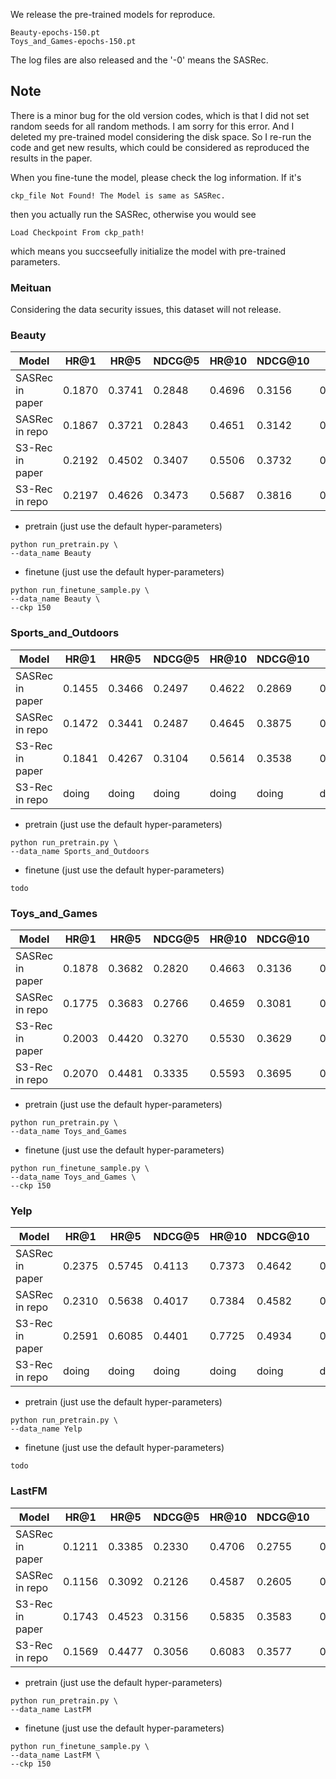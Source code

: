 We release the pre-trained models for reproduce.
```
Beauty-epochs-150.pt
Toys_and_Games-epochs-150.pt
```
The log files are also released and the '-0' means the SASRec.

## Note

There is a minor bug for the old version codes, which is that I did not set random seeds for all random methods.
 I am sorry for this error. 
And I deleted my pre-trained model considering the disk space. So I re-run the code and get new results, which could be
considered as reproduced the results in the paper.

When you fine-tune the model, please check the log information. If it's
```
ckp_file Not Found! The Model is same as SASRec.
```
then you actually run the SASRec, otherwise you would see
```
Load Checkpoint From ckp_path!
```
which means you succseefully initialize the model with pre-trained parameters.

### Meituan

Considering the data security issues, this dataset will not release.

### Beauty

| Model           | HR@1 | HR@5 | NDCG@5 | HR@10 | NDCG@10 | MRR  |
|-----------------|------|------|--------|-------|---------|------|
| SASRec in paper |0.1870|0.3741|0.2848  |0.4696 |0.3156   |0.2852|
| SASRec in repo  |0.1867|0.3721|0.2843  |0.4651 |0.3142   |0.2850|
| S3-Rec in paper |0.2192|0.4502|0.3407  |0.5506 |0.3732   |0.3340|
| S3-Rec in repo  |0.2197|0.4626|0.3473  |0.5687 |0.3816   |0.3390|

+ pretrain (just use the default hyper-parameters)
```shell script
python run_pretrain.py \
--data_name Beauty
```

+ finetune (just use the default hyper-parameters)
```shell script
python run_finetune_sample.py \
--data_name Beauty \
--ckp 150
```

### Sports_and_Outdoors

| Model           | HR@1 | HR@5 | NDCG@5 | HR@10 | NDCG@10 | MRR  |
|-----------------|------|------|--------|-------|---------|------|
| SASRec in paper |0.1455|0.3466|0.2497  |0.4622 |0.2869   |0.2520|
| SASRec in repo  |0.1472|0.3441|0.2487  |0.4645 |0.3875   |0.2524|
| S3-Rec in paper |0.1841|0.4267|0.3104  |0.5614 |0.3538   |0.3071|
| S3-Rec in repo  |doing |doing |doing   |doing  |doing    |doing |

+ pretrain (just use the default hyper-parameters)
```shell script
python run_pretrain.py \
--data_name Sports_and_Outdoors
```

+ finetune (just use the default hyper-parameters)
```shell script
todo
```

### Toys_and_Games

| Model           | HR@1 | HR@5 | NDCG@5 | HR@10 | NDCG@10 | MRR  |
|-----------------|------|------|--------|-------|---------|------|
| SASRec in paper |0.1878|0.3682|0.2820  |0.4663 |0.3136   |0.2842|
| SASRec in repo  |0.1775|0.3683|0.2766  |0.4659 |0.3081   |0.2770|
| S3-Rec in paper |0.2003|0.4420|0.3270  |0.5530 |0.3629   |0.3202|
| S3-Rec in repo  |0.2070|0.4481|0.3335  |0.5593 |0.3695   |0.3268|

+ pretrain (just use the default hyper-parameters)
```shell script
python run_pretrain.py \
--data_name Toys_and_Games
```

+ finetune (just use the default hyper-parameters)
```shell script
python run_finetune_sample.py \
--data_name Toys_and_Games \
--ckp 150
```

### Yelp

| Model           | HR@1 | HR@5 | NDCG@5 | HR@10 | NDCG@10 | MRR  |
|-----------------|------|------|--------|-------|---------|------|
| SASRec in paper |0.2375|0.5745|0.4113  |0.7373 |0.4642   |0.3927|
| SASRec in repo  |0.2310|0.5638|0.4017  |0.7384 |0.4582   |0.3856|
| S3-Rec in paper |0.2591|0.6085|0.4401  |0.7725 |0.4934   |0.4190|
| S3-Rec in repo  |doing |doing |doing   |doing  |doing    |doing |


+ pretrain (just use the default hyper-parameters)
```shell script
python run_pretrain.py \
--data_name Yelp
```

+ finetune (just use the default hyper-parameters)
```shell script
todo
```

### LastFM

| Model           | HR@1 | HR@5 | NDCG@5 | HR@10 | NDCG@10 | MRR  |
|-----------------|------|------|--------|-------|---------|------|
| SASRec in paper |0.1211|0.3385|0.2330  |0.4706 |0.2755   |0.2364|
| SASRec in repo  |0.1156|0.3092|0.2126  |0.4587 |0.2605   |0.2209|
| S3-Rec in paper |0.1743|0.4523|0.3156  |0.5835 |0.3583   |0.3072|
| S3-Rec in repo  |0.1569|0.4477|0.3056  |0.6083 |0.3577   |0.2981|

+ pretrain (just use the default hyper-parameters)
```shell script
python run_pretrain.py \
--data_name LastFM
```

+ finetune (just use the default hyper-parameters)
```shell script
python run_finetune_sample.py \
--data_name LastFM \
--ckp 150
```

